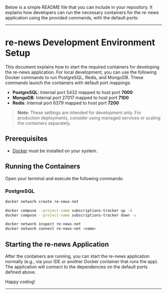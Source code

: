 Below is a simple README file that you can include in your repository. It explains how developers can run the necessary containers for the re-news application using the provided commands, with the default ports:

---

# re-news Development Environment Setup

This document explains how to start the required containers for developing the re-news application. For local development, you can use the following Docker commands to run PostgreSQL, Redis, and MongoDB. These commands launch the containers with default port mappings:

- **PostgreSQL**: Internal port 5432 mapped to host port **7000**
- **MongoDB**: Internal port 27017 mapped to host port **7100**
- **Redis**: Internal port 6379 mapped to host port **7200**

> **Note:** These settings are intended for development only. For production deployments, consider using managed services or scaling the containers separately.

## Prerequisites

- [Docker](https://docs.docker.com/get-docker/) must be installed on your system.

## Running the Containers

Open your terminal and execute the following commands:

### PostgreSQL

```bash
docker network create re-news-net
```

```bash
docker compose --project-name subscriptions-tracker up -d
docker compose --project-name subscriptions-tracker down -v
```

[//]: # ()
[//]: # (```bash)

[//]: # (docker build -t subscriptions-tracker .)

[//]: # (docker run -d --name subscriptions-tracker --network re-news-net -p 8001:8001 subscriptions-tracker)

[//]: # (```)

```bash
docker network inspect re-news-net
docker network connect re-news-net <name>
```

## Starting the re-news Application

After the containers are running, you can start the re-news application normally (e.g., via your IDE or another Docker container that runs the app). The application will connect to the dependencies on the default ports defined above.

Happy coding!

---
